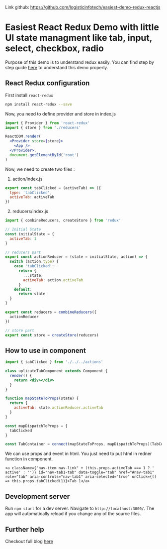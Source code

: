 Link github: https://github.com/logisticinfotech/easiest-demo-redux-reactjs

# Easiest React Redux Demo with little UI state managment like tab, input, select, checkbox, radio

Purpose of this demo is to understand redux easily. You can find step by step guide [here](https://www.logisticinfotech.com/blog/easiest-demo-to-learn-redux-in-reactjs-with-code-example/) to understand this demo properly.

## React Redux configuration

First install `react-redux`

```bash
npm install react-redux --save
```

Now, you need to define provider and store in index.js

```jsx
import { Provider } from 'react-redux'
import { store } from './reducers'

ReactDOM.render(
  <Provider store={store}>
    <App />
  </Provider>,
  document.getElementById('root')
)
```

Now, we need to create two files :

1. action/index.js

```jsx
export const tabClicked = (activeTab) => ({
  type: 'tabClicked',
  activeTab: activeTab
})
```

2. reducers/index.js

```jsx
import { combineReducers, createStore } from 'redux'

// Initial State
const initialState = {
  activeTab: 1
}

// reducers part
export const actionReducer = (state = initialState, action) => {
  switch (action.type) {
    case 'tabClicked':
      return {
        ...state,
        activeTab: action.activeTab
      }
    default:
      return state
  }
}

export const reducers = combineReducers({
  actionReducer
})

// store part
export const store = createStore(reducers)
```

## How to use in component

```jsx
import { tabClicked } from './../../actions'

class uplicateTabComponent extends Component {
  render() {
    return <div></div>
  }
}

function mapStateToProps(state) {
  return {
    activeTab: state.actionReducer.activeTab
  }
}

const mapDispatchToProps = {
  tabClicked
}

const TabContainer = connect(mapStateToProps, mapDispatchToProps)(TabComponent)
```

We can use props and event in html. You just need to put html in redner function in component.

```
<a className={"nav-item nav-link" + (this.props.activeTab === 1 ? ' active' : '')} id="nav-tab1-tab" data-toggle="tab" href="#nav-tab1" role="tab" aria-controls="nav-tab1" aria-selected="true" onClick={() => this.props.tabClicked(1)}>Tab 1</a>
```

## Development server

Run `npm start` for a dev server. Navigate to `http://localhost:3000/`. The app will automatically reload if you change any of the source files.

## Further help

Checkout full blog [here](https://www.logisticinfotech.com/blog/easiest-demo-to-learn-redux-in-reactjs-with-code-example/)
